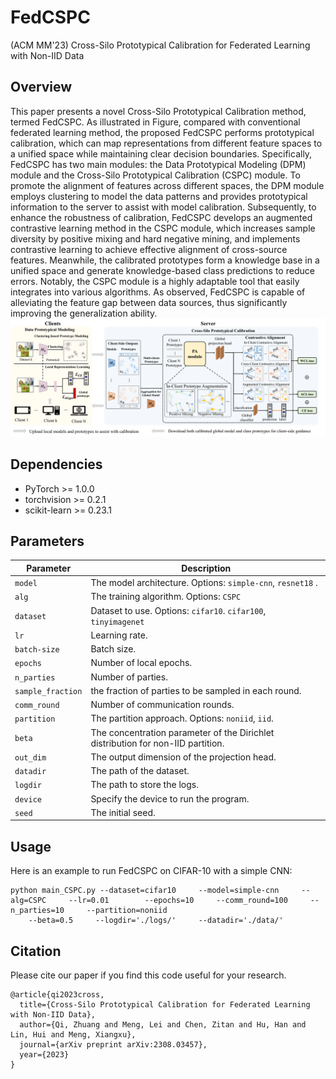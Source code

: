 # FedCSPC
(ACM MM'23) Cross-Silo Prototypical Calibration for Federated Learning with Non-IID Data

## Overview
This paper presents a novel Cross-Silo Prototypical Calibration method, termed FedCSPC. As illustrated in Figure, compared with conventional federated learning method, the proposed FedCSPC performs prototypical calibration, which can map representations from different feature spaces to a unified space while maintaining clear decision boundaries. Specifically, FedCSPC has two main modules: the Data Prototypical Modeling (DPM) module and the Cross-Silo Prototypical Calibration (CSPC) module. To promote the alignment of features across different spaces, the DPM module employs clustering to model the data patterns and provides prototypical information to the server to assist with model calibration. Subsequently, to enhance the robustness of calibration, FedCSPC develops an augmented contrastive learning method in the CSPC module, which increases sample diversity by positive mixing and  hard negative mining, and implements contrastive learning to achieve effective alignment of cross-source features. Meanwhile, the calibrated prototypes form a knowledge base in a unified space and generate knowledge-based class predictions to reduce errors. Notably, the CSPC module is a highly adaptable tool that easily integrates into various algorithms. As observed, FedCSPC is capable of alleviating the feature gap between data sources, thus significantly improving the generalization ability. 
![_](./framework.png)



## Dependencies
* PyTorch >= 1.0.0
* torchvision >= 0.2.1
* scikit-learn >= 0.23.1



## Parameters

| Parameter                      | Description                                 |
| ----------------------------- | ---------------------------------------- |
| `model`                     | The model architecture. Options: `simple-cnn`, `resnet18` .|
| `alg` | The training algorithm. Options: `CSPC` |
| `dataset`      | Dataset to use. Options: `cifar10`. `cifar100`, `tinyimagenet`|
| `lr` | Learning rate. |
| `batch-size` | Batch size. |
| `epochs` | Number of local epochs. |
| `n_parties` | Number of parties. |
| `sample_fraction` | the fraction of parties to be sampled in each round. |
| `comm_round`    | Number of communication rounds. |
| `partition` | The partition approach. Options: `noniid`, `iid`. |
| `beta` | The concentration parameter of the Dirichlet distribution for non-IID partition. |
| `out_dim` | The output dimension of the projection head. |
| `datadir` | The path of the dataset. |
| `logdir` | The path to store the logs. |
| `device` | Specify the device to run the program. |
| `seed` | The initial seed. |


## Usage

Here is an example to run FedCSPC on CIFAR-10 with a simple CNN:
```
python main_CSPC.py --dataset=cifar10     --model=simple-cnn     --alg=CSPC     --lr=0.01        --epochs=10     --comm_round=100     --n_parties=10     --partition=noniid 
    --beta=0.5     --logdir='./logs/'     --datadir='./data/' 
```

## Citation
Please cite our paper if you find this code useful for your research.
```
@article{qi2023cross,
  title={Cross-Silo Prototypical Calibration for Federated Learning with Non-IID Data},
  author={Qi, Zhuang and Meng, Lei and Chen, Zitan and Hu, Han and Lin, Hui and Meng, Xiangxu},
  journal={arXiv preprint arXiv:2308.03457},
  year={2023}
}


